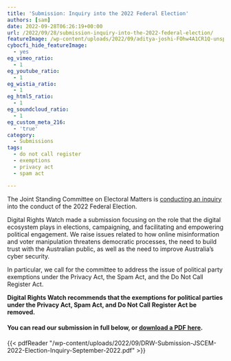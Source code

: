 ```yaml
---
title: 'Submission: Inquiry into the 2022 Federal Election'
authors: [sam]
date: 2022-09-28T06:26:19+00:00
url: /2022/09/28/submission-inquiry-into-the-2022-federal-election/
featureImage: /wp-content/uploads/2022/09/aditya-joshi-FOhw4A1CR1Q-unsplash-scaled-1.jpg
cybocfi_hide_featureImage:
  - yes
eg_vimeo_ratio:
  - 1
eg_youtube_ratio:
  - 1
eg_wistia_ratio:
  - 1
eg_html5_ratio:
  - 1
eg_soundcloud_ratio:
  - 1
eg_custom_meta_216:
  - 'true'
category:
  - Submissions
tags:
  - do not call register
  - exemptions
  - privacy act
  - spam act

---
```

The Joint Standing Committee on Electoral Matters is <a href="https://www.aph.gov.au/Parliamentary_Business/Committees/Joint/Electoral_Matters/2022federalelection" target="_blank" rel="noreferrer noopener">conducting an inquiry</a> into the conduct of the 2022 Federal Election.

Digital Rights Watch made a submission focusing on the role that the digital ecosystem plays in elections, campaigning, and facilitating and empowering political engagement. We raise issues related to how online misinformation and voter manipulation threatens democratic processes, the need to build trust with the Australian public, as well as the need to improve Australia&#8217;s cyber security.

In particular, we call for the committee to address the issue of political party exemptions under the Privacy Act, the Spam Act, and the Do Not Call Register Act.

**Digital Rights Watch recommends that the exemptions for political parties under the Privacy Act, Spam Act, and Do Not Call Register Act be removed.**

#### You can read our submission in full below, or <span style="text-decoration: underline;"><a href="/wp-content/uploads/2022/09/DRW-Submission-JSCEM-2022-Election-Inquiry-September-2022.pdf" target="_blank" rel="noreferrer noopener">download a PDF here</a></span>.

{{< pdfReader "/wp-content/uploads/2022/09/DRW-Submission-JSCEM-2022-Election-Inquiry-September-2022.pdf" >}}

